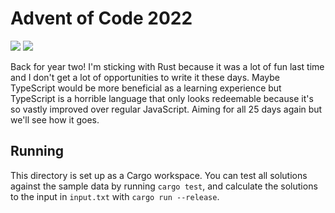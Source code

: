 # Advent of Code 2022

![](https://img.shields.io/badge/days%20completed-16-darkgreen)
![](https://img.shields.io/badge/stars%20⭐-32-yellow)

Back for year two! I'm sticking with Rust because it was a lot of fun last time
and I don't get a lot of opportunities to write it these days. Maybe TypeScript
would be more beneficial as a learning experience but TypeScript is a horrible
language that only looks redeemable because it's so vastly improved over
regular JavaScript. Aiming for all 25 days again but we'll see how it goes.

## Running

This directory is set up as a Cargo workspace. You can test all solutions
against the sample data by running `cargo test`, and calculate the solutions to
the input in `input.txt` with `cargo run --release`.
